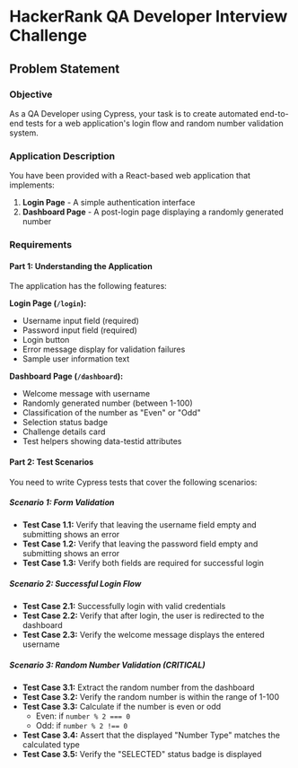 # HackerRank QA Developer Interview Challenge

## Problem Statement

### Objective
As a QA Developer using Cypress, your task is to create automated end-to-end tests for a web application's login flow and random number validation system.

### Application Description
You have been provided with a React-based web application that implements:
1. **Login Page** - A simple authentication interface
2. **Dashboard Page** - A post-login page displaying a randomly generated number

### Requirements

#### Part 1: Understanding the Application
The application has the following features:

**Login Page (`/login`):**
- Username input field (required)
- Password input field (required)
- Login button
- Error message display for validation failures
- Sample user information text

**Dashboard Page (`/dashboard`):**
- Welcome message with username
- Randomly generated number (between 1-100)
- Classification of the number as "Even" or "Odd"
- Selection status badge
- Challenge details card
- Test helpers showing data-testid attributes

#### Part 2: Test Scenarios

You need to write Cypress tests that cover the following scenarios:

##### Scenario 1: Form Validation
- **Test Case 1.1:** Verify that leaving the username field empty and submitting shows an error
- **Test Case 1.2:** Verify that leaving the password field empty and submitting shows an error
- **Test Case 1.3:** Verify both fields are required for successful login

##### Scenario 2: Successful Login Flow
- **Test Case 2.1:** Successfully login with valid credentials
- **Test Case 2.2:** Verify that after login, the user is redirected to the dashboard
- **Test Case 2.3:** Verify the welcome message displays the entered username

##### Scenario 3: Random Number Validation (CRITICAL)
- **Test Case 3.1:** Extract the random number from the dashboard
- **Test Case 3.2:** Verify the random number is within the range of 1-100
- **Test Case 3.3:** Calculate if the number is even or odd
  - Even: if `number % 2 === 0`
  - Odd: if `number % 2 !== 0`
- **Test Case 3.4:** Assert that the displayed "Number Type" matches the calculated type
- **Test Case 3.5:** Verify the "SELECTED" status badge is displayed
